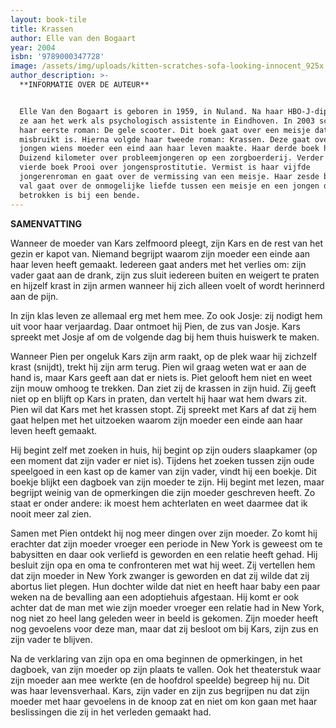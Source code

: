 ```yaml
---
layout: book-tile
title: Krassen
author: Elle van den Bogaart
year: 2004
isbn: '9789000347728'
image: /assets/img/uploads/kitten-scratches-sofa-looking-innocent_925x.jpg
author_description: >-
  **INFORMATIE OVER DE AUTEUR**


  Elle Van den Bogaart is geboren in 1959, in Nuland. Na haar HBO-J-diploma ging
  ze aan het werk als psychologisch assistente in Eindhoven. In 2003 schreef ze
  haar eerste roman: De gele scooter. Dit boek gaat over een meisje dat seksueel
  misbruikt is. Hierna volgde haar tweede roman: Krassen. Deze gaat over een
  jongen wiens moeder een eind aan haar leven maakte. Haar derde boek heet
  Duizend kilometer over probleemjongeren op een zorgboerderij. Verder ging haar
  vierde boek Prooi over jongensprostitutie. Vermist is haar vijfde
  jongerenroman en gaat over de vermissing van een meisje. Haar zesde boek De
  val gaat over de onmogelijke liefde tussen een meisje en een jongen die
  betrokken is bij een bende.
---
```

**SAMENVATTING**

Wanneer de moeder van Kars zelfmoord pleegt, zijn Kars en de rest van het gezin er kapot van. Niemand begrijpt waarom zijn moeder een einde aan haar leven heeft gemaakt. Iedereen gaat anders met het verlies om: zijn vader gaat aan de drank, zijn zus sluit iedereen buiten en weigert te praten en hijzelf krast in zijn armen wanneer hij zich alleen voelt of wordt herinnerd aan de pijn. 

In zijn klas leven ze allemaal erg met hem mee. Zo ook Josje: zij nodigt hem uit voor haar verjaardag. Daar ontmoet hij Pien, de zus van Josje. Kars spreekt met Josje af om de volgende dag bij hem thuis huiswerk te maken. 

Wanneer Pien per ongeluk Kars zijn arm raakt, op de plek waar hij zichzelf krast (snijdt), trekt hij zijn arm terug. Pien wil graag weten wat er aan de hand is, maar Kars geeft aan dat er niets is. Piet gelooft hem niet en weet zijn mouw omhoog te trekken. Dan ziet zij de krassen in zijn huid.  Zij geeft niet op en blijft op Kars in praten, dan vertelt hij haar wat hem dwars zit. Pien wil dat Kars met het krassen stopt. Zij spreekt met Kars af dat zij hem gaat helpen met het uitzoeken waarom zijn moeder een einde aan haar leven heeft gemaakt. 

Hij begint zelf met zoeken in huis, hij begint op zijn ouders slaapkamer (op een moment dat zijn vader er niet is). Tijdens het zoeken tussen zijn oude speelgoed in een kast op de kamer van zijn vader, vindt hij een boekje. Dit boekje blijkt een dagboek van zijn moeder te zijn. Hij begint met lezen, maar begrijpt weinig van de opmerkingen die zijn moeder geschreven heeft. Zo staat er onder andere: ik moest hem achterlaten en weet daarmee dat ik nooit meer zal zien. 

Samen met Pien ontdekt hij nog meer dingen over zijn moeder. Zo komt hij erachter dat zijn moeder vroeger een periode in New York is geweest om te babysitten en daar ook verliefd is geworden en een relatie heeft gehad. Hij besluit zijn opa en oma te confronteren met wat hij weet. Zij vertellen hem dat zijn moeder in New York zwanger is geworden en dat zij wilde dat zij abortus liet plegen. Hun dochter wilde dat niet en heeft haar baby een paar weken na de bevalling aan een adoptiehuis afgestaan. Hij komt er ook achter dat de man met wie zijn moeder vroeger een relatie had in New York, nog niet zo heel lang geleden weer in beeld is gekomen. Zijn moeder heeft nog gevoelens voor deze man, maar dat zij besloot om bij Kars, zijn zus en zijn vader te blijven. 

Na de verklaring van zijn opa en oma beginnen de opmerkingen, in het dagboek, van zijn moeder op zijn plaats te vallen. Ook het theaterstuk waar zijn moeder aan mee werkte (en de hoofdrol speelde) begreep hij nu. Dit was haar levensverhaal. Kars, zijn vader en zijn zus begrijpen nu dat zijn moeder met haar gevoelens in de knoop zat en niet om kon gaan met haar beslissingen die zij in het verleden gemaakt had.
